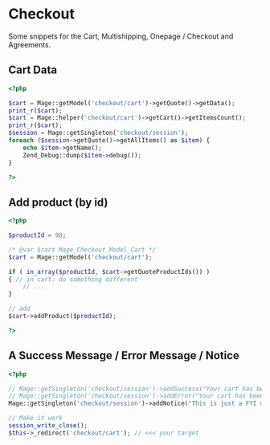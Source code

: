 # Checkout

Some snippets for the Cart, Multishipping, Onepage / Checkout and Agreements.

## Cart Data

```php
<?php

$cart = Mage::getModel('checkout/cart')->getQuote()->getData();
print_r($cart);
$cart = Mage::helper('checkout/cart')->getCart()->getItemsCount();
print_r($cart);
$session = Mage::getSingleton('checkout/session');
foreach ($session->getQuote()->getAllItems() as $item) {
    echo $item->getName();
    Zend_Debug::dump($item->debug());
}

?>
```

## Add product (by id)

```php
<?php

$productId = 98;

/* @var $cart Mage_Checkout_Model_Cart */
$cart = Mage::getModel('checkout/cart');

if ( in_array($productId, $cart->getQuoteProductIds()) )
{ // in cart: do something different
    // ...
}

// add
$cart->addProduct($productId);

?>
```

## A Success Message / Error Message / Notice

```php
<?php

// Mage::getSingleton('checkout/session')->addSuccess("Your cart has been updated successfully!");
// Mage::getSingleton('checkout/session')->addError("Your cart has been updated successfully!");
Mage::getSingleton('checkout/session')->addNotice("This is just a FYI message...");

// Make it work
session_write_close();
$this->_redirect('checkout/cart'); // <<< your target
```
